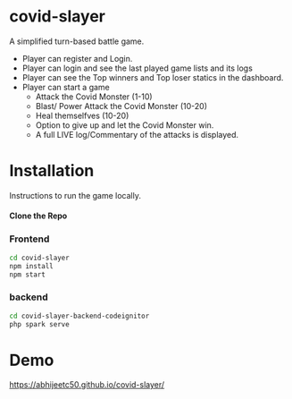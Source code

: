 # covid-slayer
A simplified turn-based battle game.
- Player can register and Login.
- Player can login and see the last played game lists and its logs 
- Player can see the Top winners and Top loser statics in the dashboard.
- Player can start a game 
   - Attack the Covid Monster (1-10)
   - Blast/ Power Attack the Covid Monster (10-20)
   - Heal themselfves (10-20)
   - Option to give up and let the Covid Monster win.
   - A full LIVE log/Commentary of the attacks is displayed.

# Installation
Instructions to run the game locally.

#### Clone the Repo

### Frontend
```bash
cd covid-slayer
npm install
npm start
```

### backend
```bash
cd covid-slayer-backend-codeignitor
php spark serve
```
# Demo
https://abhijeetc50.github.io/covid-slayer/
